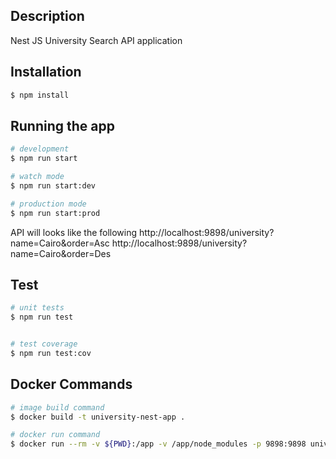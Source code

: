 
## Description

Nest JS University Search API application

## Installation

```bash
$ npm install
```

## Running the app

```bash
# development
$ npm run start

# watch mode
$ npm run start:dev

# production mode
$ npm run start:prod
```

API will looks like the following
http://localhost:9898/university?name=Cairo&order=Asc
http://localhost:9898/university?name=Cairo&order=Des

## Test

```bash
# unit tests
$ npm run test


# test coverage
$ npm run test:cov
```
## Docker Commands

```bash
# image build command
$ docker build -t university-nest-app . 

# docker run command
$ docker run --rm -v ${PWD}:/app -v /app/node_modules -p 9898:9898 university-nest-app



```
